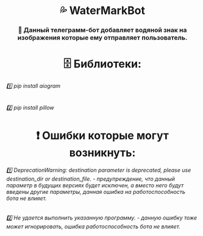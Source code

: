 <h1 align="center">💦 WaterMarkBot</h1> 
<h3 align="center">🚀 Данный телеграмм-бот добавляет водяной знак на изображения которые ему отправляет пользователь.</h3>

<h1 align="center">🗄 Библиотеки:</h1>
<h6 align="left">1️⃣ pip install aiogram </h6>
<h6 align="left">2️⃣ pip install pillow </h6

<h1></h1>
<h1 align="center">❗️ Ошибки которые могут возникнуть:</h1>
<h6 align="left">1️⃣ DeprecationWarning: destination parameter is deprecated, please use destination_dir or destination_file. - предупреждение, что данный параметр в будущих версиях будет исключен, а вместо него будут введены другие параметры, данная ошибка на работоспособность бота не влияет.</h6>
<h6 align="left">2️⃣ Не удается выполнить указанную программу. - данную ошибку тоже может игнорировать, ошибка работоспособность бота не влияет.</h6>
